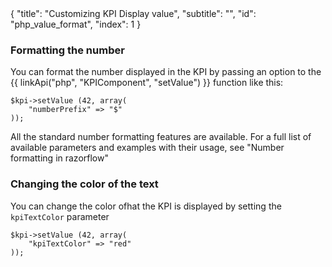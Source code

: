 <meta>
{
	"title": "Customizing KPI Display value",
	"subtitle": "",
	"id": "php_value_format",
	"index": 1
}
</meta>

### Formatting the number

You can format the number displayed in the KPI by passing an option to  the {{ linkApi("php", "KPIComponent", "setValue") }} function like this:

~~~
$kpi->setValue (42, array(
	"numberPrefix" => "$"
));
~~~

All the standard number formatting features are available. For a full list of available parameters and examples with their usage, see "Number formatting in razorflow"

### Changing the color of the text

You can change the color ofhat the KPI is displayed by setting the `kpiTextColor` parameter

~~~
$kpi->setValue (42, array(
	"kpiTextColor" => "red"
));
~~~
